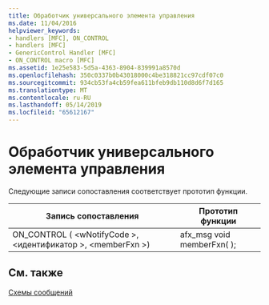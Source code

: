 ```yaml
---
title: Обработчик универсального элемента управления
ms.date: 11/04/2016
helpviewer_keywords:
- handlers [MFC], ON_CONTROL
- handlers [MFC]
- GenericControl Handler [MFC]
- ON_CONTROL macro [MFC]
ms.assetid: 1e25e583-5d5a-4363-8904-839991a8570d
ms.openlocfilehash: 350c0337b0b43018000c4be318821cc97cdf07c0
ms.sourcegitcommit: 934cb53fa4cb59fea611bfeb9db110d8d6f7d165
ms.translationtype: MT
ms.contentlocale: ru-RU
ms.lasthandoff: 05/14/2019
ms.locfileid: "65612167"
---
```

# <a name="generic-control-handler"></a>Обработчик универсального элемента управления

Следующие записи сопоставления соответствует прототип функции.

|Запись сопоставления|Прототип функции|
|---------------|------------------------|
|ON_CONTROL ( \<wNotifyCode >, \<идентификатор >, \<memberFxn >)|afx_msg void memberFxn( );|

## <a name="see-also"></a>См. также

[Схемы сообщений](../../mfc/reference/message-maps-mfc.md)
